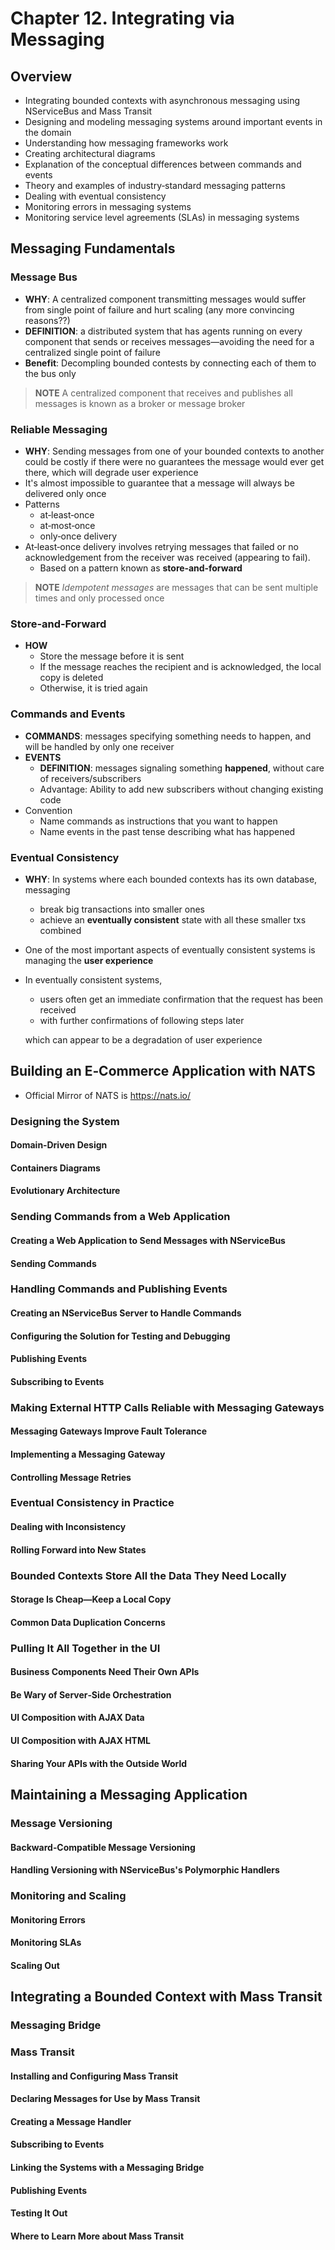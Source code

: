 # Chapter 12. Integrating via Messaging 

## Overview 

- Integrating bounded contexts with asynchronous messaging using NServiceBus and Mass Transit
- Designing and modeling messaging systems around important events in the domain
- Understanding how messaging frameworks work
- Creating architectural diagrams
- Explanation of the conceptual differences between commands and events
- Theory and examples of industry‐standard messaging patterns
- Dealing with eventual consistency
- Monitoring errors in messaging systems
- Monitoring service level agreements (SLAs) in messaging systems

## Messaging Fundamentals
### Message Bus 
- **WHY**: A centralized component transmitting messages would suffer from single point of failure and hurt scaling (any more convincing reasons??)
- **DEFINITION**: a distributed system that has agents running on every component that sends or receives messages—avoiding the need for a centralized single point of failure
- **Benefit**: Decompling bounded contests by connecting each of them to the bus only

> **NOTE** A centralized component that receives and publishes all messages is known as a broker or message broker

### Reliable Messaging 
- **WHY**: Sending messages from one of your bounded contexts to another could be costly if there were no guarantees the message would ever get there, which will degrade user experience
- It's almost impossible to guarantee that a message will always be delivered only once
- Patterns
  - at‐least‐once
  - at‐most‐once
  - only‐once delivery
- At‐least‐once delivery involves retrying messages that failed or no acknowledgement from the receiver was received (appearing to fail). 
  - Based on a pattern known as **store‐and‐forward**

> **NOTE** *Idempotent messages* are messages that can be sent multiple times and only processed once

### Store‐and‐Forward 
- **HOW**
  - Store the message before it is sent
  - If the message reaches the recipient and is acknowledged, the local copy is deleted
  - Otherwise, it is tried again

### Commands and Events
- **COMMANDS**: messages specifying something needs to happen, and will be handled by only one receiver
- **EVENTS**
  - **DEFINITION**: messages signaling something **happened**, without care of receivers/subscribers
  - Advantage: Ability to add new subscribers without changing existing code
- Convention
  - Name commands as instructions that you want to happen
  - Name events in the past tense describing what has happened

### Eventual Consistency 
- **WHY**: In systems where each bounded contexts has its own database, messaging 
  - break big transactions into smaller ones 
  - achieve an **eventually consistent** state with all these smaller txs combined
- One of the most important aspects of eventually consistent systems is managing the **user experience**
- In eventually consistent systems, 
  - users often get an immediate confirmation that the request has been received
  - with further confirmations of following steps later
  
  which can appear to be a degradation of user experience

## Building an E‐Commerce Application with NATS

- Official Mirror of NATS is https://nats.io/

### Designing the System 
#### Domain‐Driven Design
#### Containers Diagrams 
#### Evolutionary Architecture 
### Sending Commands from a Web Application 
#### Creating a Web Application to Send Messages with NServiceBus 
#### Sending Commands 
### Handling Commands and Publishing Events 
#### Creating an NServiceBus Server to Handle Commands 
#### Configuring the Solution for Testing and Debugging 
#### Publishing Events 
#### Subscribing to Events 
### Making External HTTP Calls Reliable with Messaging Gateways 
#### Messaging Gateways Improve Fault Tolerance 
#### Implementing a Messaging Gateway 
#### Controlling Message Retries 
### Eventual Consistency in Practice 
#### Dealing with Inconsistency 
#### Rolling Forward into New States 
### Bounded Contexts Store All the Data They Need Locally 
#### Storage Is Cheap—Keep a Local Copy 
#### Common Data Duplication Concerns 
### Pulling It All Together in the UI 
#### Business Components Need Their Own APIs 
#### Be Wary of Server‐Side Orchestration 
#### UI Composition with AJAX Data 
#### UI Composition with AJAX HTML 
#### Sharing Your APIs with the Outside World 
## Maintaining a Messaging Application 
### Message Versioning 
#### Backward‐Compatible Message Versioning 
#### Handling Versioning with NServiceBus's Polymorphic Handlers 
### Monitoring and Scaling 
#### Monitoring Errors 
#### Monitoring SLAs 
#### Scaling Out 
## Integrating a Bounded Context with Mass Transit 
### Messaging Bridge 
### Mass Transit 
#### Installing and Configuring Mass Transit 
#### Declaring Messages for Use by Mass Transit 
#### Creating a Message Handler 
#### Subscribing to Events 
#### Linking the Systems with a Messaging Bridge 
#### Publishing Events 
#### Testing It Out 
#### Where to Learn More about Mass Transit 